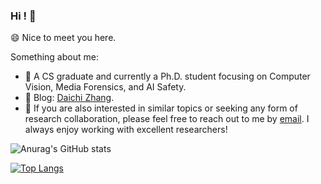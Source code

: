 ### Hi ! 👋

<!--
**Daisy-Zhang/Daisy-Zhang** is a ✨ _special_ ✨ repository because its `README.md` (this file) appears on your GitHub profile.

Here are some ideas to get you started:

- 🔭 I’m currently working on ...
- 🌱 I’m currently learning ...
- 👯 I’m looking to collaborate on ...
- 🤔 I’m looking for help with ...
- 💬 Ask me about ...
- 📫 How to reach me: ...
- 😄 Pronouns: ...
- ⚡ Fun fact: ...
-->

😄 Nice to meet you here.

Something about me:

* 🤔  A CS graduate and currently a Ph.D. student focusing on Computer Vision, Media Forensics, and AI Safety.
* 📖 Blog: [Daichi Zhang](https://daisy-zhang.github.io/).
* 💬 If you are also interested in similar topics or seeking any form of research collaboration, please feel free to reach out to me by [email](daisy.zdcc@gmail.com). I always enjoy working with excellent researchers!

![Anurag's GitHub stats](https://github-readme-stats.vercel.app/api?username=daisy-zhang&hide=prs&include_all_commits=true&theme=nord)

[![Top Langs](https://github-readme-stats.vercel.app/api/top-langs/?username=Daisy-Zhang&hide=javascript,html,jupyter%20notebook&layout=compact&theme=nord)](https://github.com/anuraghazra/github-readme-stats)
